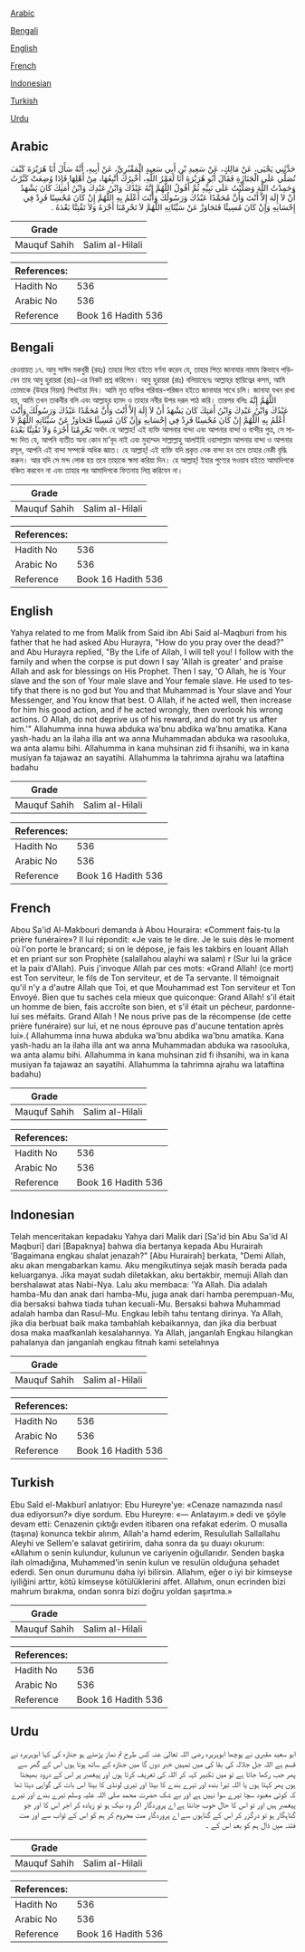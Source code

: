 [Arabic](#arabic)

[Bengali](#bengali)

[English](#english)

[French](#french)

[Indonesian](#indonesian)

[Turkish](#turkish)

[Urdu](#urdu)

## Arabic


<div dir="rtl" lang="ar" style={{fontSize:'larger',backgroundColor:'#f8f9fa',padding:20}}>
حَدَّثَنِي يَحْيَى، عَنْ مَالِكٍ، عَنْ سَعِيدِ بْنِ أَبِي سَعِيدٍ الْمَقْبُرِيِّ، عَنْ أَبِيهِ، أَنَّهُ سَأَلَ أَبَا هُرَيْرَةَ كَيْفَ تُصَلِّي عَلَى الْجَنَازَةِ فَقَالَ أَبُو هُرَيْرَةَ أَنَا لَعَمْرُ اللَّهِ، أُخْبِرُكَ أَتَّبِعُهَا، مِنْ أَهْلِهَا فَإِذَا وُضِعَتْ كَبَّرْتُ وَحَمِدْتُ اللَّهَ وَصَلَّيْتُ عَلَى نَبِيِّهِ ثُمَّ أَقُولُ اللَّهُمَّ إِنَّهُ عَبْدُكَ وَابْنُ عَبْدِكَ وَابْنُ أَمَتِكَ كَانَ يَشْهَدُ أَنْ لاَ إِلَهَ إِلاَّ أَنْتَ وَأَنَّ مُحَمَّدًا عَبْدُكَ وَرَسُولُكَ وَأَنْتَ أَعْلَمُ بِهِ اللَّهُمَّ إِنْ كَانَ مُحْسِنًا فَزِدْ فِي إِحْسَانِهِ وَإِنْ كَانَ مُسِيئًا فَتَجَاوَزْ عَنْ سَيِّئَاتِهِ اللَّهُمَّ لاَ تَحْرِمْنَا أَجْرَهُ وَلاَ تَفْتِنَّا بَعْدَهُ ‏.‏
</div>
<div style={{backgroundColor:'#f8f9fa',padding:20, marginBottom: 10}}><table> <thead> <tr> <th>Grade</th> <th></th> </tr> </thead> <tbody> <tr><td>Mauquf Sahih</td><td>Salim al-Hilali</td></tr></tbody></table><table> <thead> <tr> <th>References:</th> <th></th> </tr> </thead> <tbody><tr><td>Hadith No</td><td>536</td></tr><tr><td>Arabic No</td><td>536</td></tr><tr><td>Reference</td><td>Book 16 Hadith 536</td></tr></tbody></table></div>

## Bengali


<div dir="ltr" lang="bn" style={{fontSize:'larger',backgroundColor:'#f8f9fa',padding:20}}>
রেওয়ায়ত ১৭. আবু সাঈদ মকবুরী (রহঃ) তাহার পিতা হইতে বর্ণনা করেন যে, তাহার পিতা জানাযার নামায কিভাবে পড়িবেন তাহ আবু হুরায়রা (রাঃ)-এর নিকট প্রশ্ন করিলেন। আবু হুরায়রা (রাঃ) বলিয়াছেনঃ আল্লাহ্‌র স্থায়িত্বের কসম, আমি তোমাকে (উহার নিয়ম) শিখাইয়া দিব। আমি মৃত ব্যক্তির পরিবার-পরিজন হইতে জানাযার সাথে চলি। জানাযা যখন রাখা হয়, আমি তখন তাকবীর বলি এবং আল্লাহ্‌র হামদ ও তাহার নবীর উপর দরূদ পাঠ করি। তারপর বলিঃ اللَّهُمَّ إِنَّهُ عَبْدُكَ وَابْنُ عَبْدِكَ وَابْنُ أَمَتِكَ كَانَ يَشْهَدُ أَنْ لاَ إِلَهَ إِلاَّ أَنْتَ وَأَنَّ مُحَمَّدًا عَبْدُكَ وَرَسُولُكَ وَأَنْتَ أَعْلَمُ بِهِ اللَّهُمَّ إِنْ كَانَ مُحْسِنًا فَزِدْ فِي إِحْسَانِهِ وَإِنْ كَانَ مُسِيئًا فَتَجَاوَزْ عَنْ سَيِّئَاتِهِ اللَّهُمَّ لاَ تَحْرِمْنَا أَجْرَهُ وَلاَ تَفْتِنَّا بَعْدَهُ অর্থাৎ হে আল্লাহ! এই ব্যক্তি আপনার বান্দা এবং আপনার বান্দা ও বান্দীর পুত্র, সে সাক্ষ্য দিত যে, আপনি ব্যতীত অন্য কোন মা’বূদ নাই এবং মুহাম্মদ সাল্লাল্লাহু আলাইহি ওয়াসাল্লাম আপনার বান্দা ও আপনার রসূল, আপনি এই বান্দা সম্পর্কে অধিক জ্ঞাত। হে আল্লাহ্‌! এই ব্যক্তি যদি প্রকৃত নেক বান্দা হন তবে তাহার নেকী বৃদ্ধি করুন। আর যদি সে মন্দ লোক হয় তবে তাহাকে ক্ষমা করিয়া দিন। হে আল্লাহ্‌! ইহার পুণ্যের সওয়াব হইতে আমাদিগকে বঞ্চিত করবেন না এবং তাহার পর আমাদিগকে ফিতনায় লিপ্ত করিবেন না।
</div>
<div style={{backgroundColor:'#f8f9fa',padding:20, marginBottom: 10}}><table> <thead> <tr> <th>Grade</th> <th></th> </tr> </thead> <tbody> <tr><td>Mauquf Sahih</td><td>Salim al-Hilali</td></tr></tbody></table><table> <thead> <tr> <th>References:</th> <th></th> </tr> </thead> <tbody><tr><td>Hadith No</td><td>536</td></tr><tr><td>Arabic No</td><td>536</td></tr><tr><td>Reference</td><td>Book 16 Hadith 536</td></tr></tbody></table></div>

## English


<div dir="ltr" lang="en" style={{fontSize:'larger',backgroundColor:'#f8f9fa',padding:20}}>
Yahya related to me from Malik from Said ibn Abi Said al-Maqburi from his father that he had asked Abu Hurayra, "How do you pray over the dead?" and Abu Hurayra replied, "By the Life of Allah, I will tell you! I follow with the family and when the corpse is put down I say 'Allah is greater' and praise Allah and ask for blessings on His Prophet. Then I say, 'O Allah, he is Your slave and the son of Your male slave and Your female slave. He used to testify that there is no god but You and that Muhammad is Your slave and Your Messenger, and You know that best. O Allah, if he acted well, then increase for him his good action, and if he acted wrongly, then overlook his wrong actions. O Allah, do not deprive us of his reward, and do not try us after him.'" Allahumma inna huwa abduka wa'bnu abdika wa'bnu amatika. Kana yash-hadu an la ilaha illa ant wa anna Muhammadan abduka wa rasooluka, wa anta alamu bihi. Allahumma in kana muhsinan zid fi ihsanihi, wa in kana musiyan fa tajawaz an sayatihi. Allahumma la tahrimna ajrahu wa lataftina badahu
</div>
<div style={{backgroundColor:'#f8f9fa',padding:20, marginBottom: 10}}><table> <thead> <tr> <th>Grade</th> <th></th> </tr> </thead> <tbody> <tr><td>Mauquf Sahih</td><td>Salim al-Hilali</td></tr></tbody></table><table> <thead> <tr> <th>References:</th> <th></th> </tr> </thead> <tbody><tr><td>Hadith No</td><td>536</td></tr><tr><td>Arabic No</td><td>536</td></tr><tr><td>Reference</td><td>Book 16 Hadith 536</td></tr></tbody></table></div>

## French


<div dir="ltr" lang="fr" style={{fontSize:'larger',backgroundColor:'#f8f9fa',padding:20}}>
Abou Sa'id Al-Makbouri demanda à Abou Houraira: «Comment fais-tu la prière funéraire»? Il lui répondit: «Je vais te le dire. Je le suis dès le moment où l'on porte le brancard; si on le dépose, je fais les takbirs en louant Allah et en priant sur son Prophète (salallahou alayhi wa salam) r (Sur lui la grâce et la paix d'Allah). Puis j'invoque Allah par ces mots: «Grand Allah! (ce mort) est Ton serviteur, le fils de Ton serviteur, et de Ta servante. Il témoignait qu'il n'y a d'autre Allah que Toi, et que Mouhammad est Ton serviteur et Ton Envoyé. Bien que tu saches cela mieux que quiconque: Grand Allah! s'il était un homme de bien, fais accroîte son bien, et s'il était un pécheur, pardonne-lui ses méfaits. Grand Allah ! Ne nous prive pas de la récompense (de cette prière funéraire) sur lui, et ne nous éprouve pas d'aucune tentation après lui».( Allahumma inna huwa abduka wa'bnu abdika wa'bnu amatika. Kana yash-hadu an la ilaha illa ant wa anna Muhammadan abduka wa rasooluka, wa anta alamu bihi. Allahumma in kana muhsinan zid fi ihsanihi, wa in kana musiyan fa tajawaz an sayatihi. Allahumma la tahrimna ajrahu wa lataftina badahu)
</div>
<div style={{backgroundColor:'#f8f9fa',padding:20, marginBottom: 10}}><table> <thead> <tr> <th>Grade</th> <th></th> </tr> </thead> <tbody> <tr><td>Mauquf Sahih</td><td>Salim al-Hilali</td></tr></tbody></table><table> <thead> <tr> <th>References:</th> <th></th> </tr> </thead> <tbody><tr><td>Hadith No</td><td>536</td></tr><tr><td>Arabic No</td><td>536</td></tr><tr><td>Reference</td><td>Book 16 Hadith 536</td></tr></tbody></table></div>

## Indonesian


<div dir="ltr" lang="id" style={{fontSize:'larger',backgroundColor:'#f8f9fa',padding:20}}>
Telah menceritakan kepadaku Yahya dari Malik dari [Sa'id bin Abu Sa'id Al Maqburi] dari [Bapaknya] bahwa dia bertanya kepada Abu Hurairah 'Bagaimana engkau shalat jenazah?" [Abu Hurairah] berkata, "Demi Allah, aku akan mengabarkan kamu. Aku mengikutinya sejak masih berada pada keluarganya. Jika mayat sudah diletakkan, aku bertakbir, memuji Allah dan bershalawat atas Nabi-Nya. Lalu aku membaca: 'Ya Allah. Dia adalah hamba-Mu dan anak dari hamba-Mu, juga anak dari hamba perempuan-Mu, dia bersaksi bahwa tiada tuhan kecuali-Mu. Bersaksi bahwa Muhammad adalah hamba dan Rasul-Mu. Engkau lebih tahu tentang dirinya. Ya Allah, jika dia berbuat baik maka tambahlah kebaikannya, dan jika dia berbuat dosa maka maafkanlah kesalahannya. Ya Allah, janganlah Engkau hilangkan pahalanya dan janganlah engkau fitnah kami setelahnya
</div>
<div style={{backgroundColor:'#f8f9fa',padding:20, marginBottom: 10}}><table> <thead> <tr> <th>Grade</th> <th></th> </tr> </thead> <tbody> <tr><td>Mauquf Sahih</td><td>Salim al-Hilali</td></tr></tbody></table><table> <thead> <tr> <th>References:</th> <th></th> </tr> </thead> <tbody><tr><td>Hadith No</td><td>536</td></tr><tr><td>Arabic No</td><td>536</td></tr><tr><td>Reference</td><td>Book 16 Hadith 536</td></tr></tbody></table></div>

## Turkish


<div dir="ltr" lang="tr" style={{fontSize:'larger',backgroundColor:'#f8f9fa',padding:20}}>
Ebu Saîd el-Makburî anlatıyor: Ebu Hureyre'ye: «Cenaze namazında nasıl dua ediyorsun?» diye sordum. Ebu Hureyre: «— Anlatayım.» dedi ve şöyle devam etti: Cenazenin çıktığı evden itibaren ona refakat ederim. O musalla (taşına) konunca tekbir alırım, Allah'a hamd ederim, Resulullah Sallallahu Aleyhi ve Sellem'e salavat getiririm, daha sonra da şu duayı okurum: «Allahım o senin kulundur, kulunun ve cariyenin oğullarıdır. Senden başka ilah olmadığına, Muhammed'in senin kulun ve resulün olduğuna şehadet ederdi. Sen onun durumunu daha iyi bilirsin. Allahım, eğer o iyi bir kimseyse iyiliğini arttır, kötü kimseyse kötülüklerini affet. Allahım, onun ecrinden bizi mahrum bırakma, ondan sonra bizi doğru yoldan şaşırtma.»
</div>
<div style={{backgroundColor:'#f8f9fa',padding:20, marginBottom: 10}}><table> <thead> <tr> <th>Grade</th> <th></th> </tr> </thead> <tbody> <tr><td>Mauquf Sahih</td><td>Salim al-Hilali</td></tr></tbody></table><table> <thead> <tr> <th>References:</th> <th></th> </tr> </thead> <tbody><tr><td>Hadith No</td><td>536</td></tr><tr><td>Arabic No</td><td>536</td></tr><tr><td>Reference</td><td>Book 16 Hadith 536</td></tr></tbody></table></div>

## Urdu


<div dir="rtl" lang="ur" style={{fontSize:'larger',backgroundColor:'#f8f9fa',padding:20}}>
ابو سعید مقبری نے پوچھا ابوہریرہ رضی اللہ تعالیٰ عنہ کس طرح تم نماز پڑھتے ہو جنازہ کی کہا ابوہریرہ نے قسم ہے اللہ جل جلالہ کی بقا کی میں تمہیں خبر دوں گا میں جنازہ کے ساتھ ہوتا ہوں اس کے گھر سے پھر جب رکھا جاتا ہے تو میں تکبیر کہہ کر اللہ کی تعریف کرتا ہوں اور پیغمبر پر اس کے درود بھیجتا ہوں پھر کہتا ہوں یا اللہ تیرا بندہ اور تیرے بندے کا بیٹا اور تیری لونڈی کا بیٹا اس بات کی گواہی دیتا تھا کہ کوئی معبود سچا تیرے سوا نہیں ہے اور بے شک حضرت محمد صلی اللہ علیہ وسلم تیرے بندے اور تیرے پیغمبر ہیں اور تو اس کا حال خوب جانتا ہے اے پروردگار اگر وہ نیک ہو تو زیادہ کر اجر اس کا اور جو گناہگار ہو تو درگزر کر اس کے گناہوں سے اے پروردگار مت محروم کر ہم کو اس کے ثواب سے اور مت فتنہ میں ڈال ہم کو بعد اس کے ۔
</div>
<div style={{backgroundColor:'#f8f9fa',padding:20, marginBottom: 10}}><table> <thead> <tr> <th>Grade</th> <th></th> </tr> </thead> <tbody> <tr><td>Mauquf Sahih</td><td>Salim al-Hilali</td></tr></tbody></table><table> <thead> <tr> <th>References:</th> <th></th> </tr> </thead> <tbody><tr><td>Hadith No</td><td>536</td></tr><tr><td>Arabic No</td><td>536</td></tr><tr><td>Reference</td><td>Book 16 Hadith 536</td></tr></tbody></table></div>